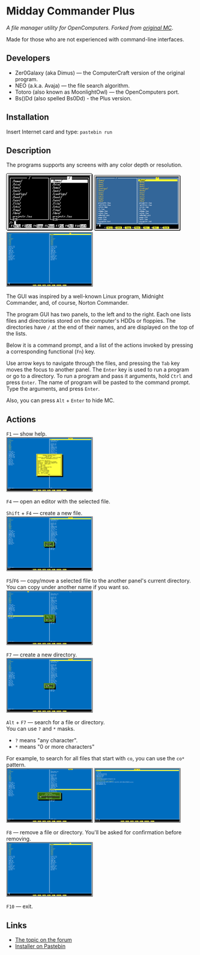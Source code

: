 # Midday Commander Plus
*A file manager utility for OpenComputers. Forked from [original MC](https://github.com/OpenPrograms/OpenPrograms.ru/tree/master/mc)*.

Made for those who are not experienced with command-line interfaces.

## Developers
* Zer0Galaxy (aka Dimus) — the ComputerCraft version of the original program.
* NEO (a.k.a. Avaja) — the file search algorithm.
* Totoro (also known as MoonlightOwl) — the OpenComputers port.
* Bs()Dd (also spelled Bs0Dd) - the Plus version.

## Installation
Insert Internet card and type: `pastebin run `

## Description
The programs supports any screens with any color depth or resolution.

<img src="https://raw.githubusercontent.com/Bs0Dd/OpenCompSoft/master/MiddayCommanderPlus/Screenshots/Eng/Video1.png" alt="Screenshot 1" width="230" height="153"> <img src="https://raw.githubusercontent.com/Bs0Dd/OpenCompSoft/master/MiddayCommanderPlus/Screenshots/Eng/Video2.png" alt="Screenshot 2" width="230" height="148"> <img src="https://raw.githubusercontent.com/Bs0Dd/OpenCompSoft/master/MiddayCommanderPlus/Screenshots/Eng/Video3.png" alt="Screenshot 3" width="230" height="146">

The GUI was inspired by a well-known Linux program, Midnight Commander, and, of course, Norton Commander.

The program GUI has two panels, to the left and to the right.
Each one lists files and directories stored on the computer's HDDs or floppies.
The directories have `/` at the end of their names, and are displayed on the top
of the lists.

Below it is a command prompt, and a list of the actions invoked by pressing
a corresponding functional (`Fn`) key.

Use arrow keys to navigate through the files, and pressing the `Tab` key moves
the focus to another panel. The `Enter` key is used to run a program or go to
a directory. To run a program and pass it arguments, hold `Ctrl` and press
`Enter`. The name of program will be pasted to the command prompt.
Type the arguments, and press `Enter`.

Also, you can press `Alt` + `Enter` to hide MC.

## Actions

`F1` — show help.  
<img src="https://raw.githubusercontent.com/Bs0Dd/OpenCompSoft/master/MiddayCommanderPlus/Screenshots/Eng/Help.png" alt="Screenshot 4: The help window" width="230" height="146">

`F4` — open an editor with the selected file.

`Shift` + `F4` — create a new file.  
<img src="https://raw.githubusercontent.com/Bs0Dd/OpenCompSoft/master/MiddayCommanderPlus/Screenshots/Eng/Newfile.png" alt="Screenshot 5: The &#34;Create new file&#34; dialog" width="230" height="146">

`F5`/`F6` — copy/move a selected file to the another panel's current directory. You can
copy under another name if you want so.  
<img src="https://raw.githubusercontent.com/Bs0Dd/OpenCompSoft/master/MiddayCommanderPlus/Screenshots/Eng/Copy.png" alt="Screenshot 6: The &#34;Copy the file&#34; dialog" width="230" height="146">

`F7` — create a new directory.  
<img src="https://raw.githubusercontent.com/Bs0Dd/OpenCompSoft/master/MiddayCommanderPlus/Screenshots/Eng/Newdir.png" alt="Screenshot 7: The &#34;Directory name&#34; dialog" width="230" height="146">

`Alt` + `F7` — search for a file or directory.  
You can use `?` and `*` masks.

* `?` means "any character".
* `*` means "0 or more characters"

For example, to search for all files that start with `co`, you can use the `co*`
pattern.  
<img src="https://raw.githubusercontent.com/Bs0Dd/OpenCompSoft/master/MiddayCommanderPlus/Screenshots/Eng/Find.png" alt="Screenshot 8: The &#34;Search&#34; dialog" width="230" height="146"> <img src="https://raw.githubusercontent.com/Bs0Dd/OpenCompSoft/master/MiddayCommanderPlus/Screenshots/Eng/Results.png" alt="Screenshot 8: The &#34;Search results&#34; dialog" width="230" height="146">

`F8` — remove a file or directory. You'll be asked for confirmation before
removing.  
<img src="https://raw.githubusercontent.com/Bs0Dd/OpenCompSoft/master/MiddayCommanderPlus/Screenshots/Eng/Video3.png" alt="Screenshot 9: The &#34;Remove the file&#34; dialog" width="230" height="146">

`F10` — exit.  


## Links
* [The topic on the forum](http://computercraft.ru/topic/)
* [Installer on Pastebin](http://pastebin.com/)
